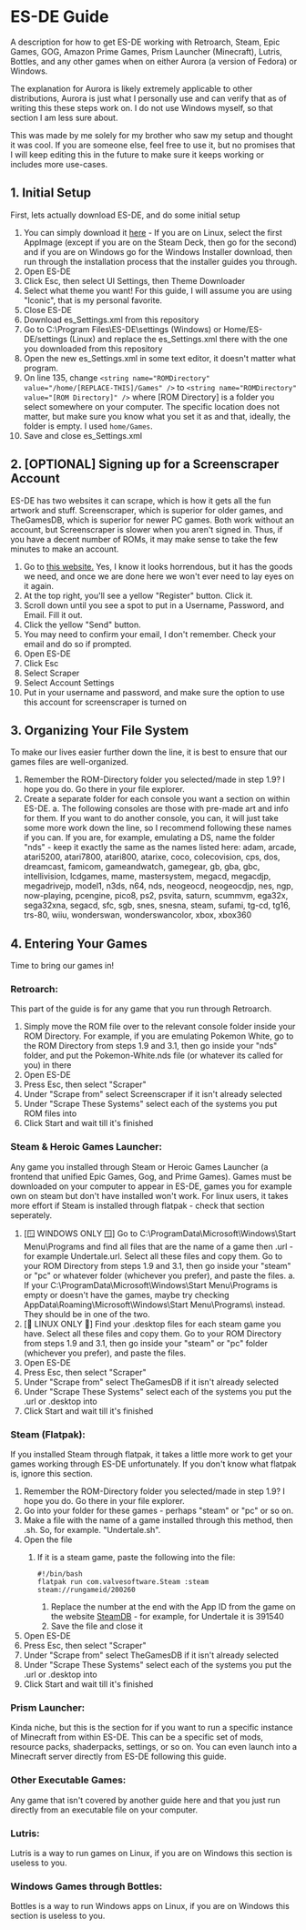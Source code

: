 # ES-DE Guide
A description for how to get ES-DE working with Retroarch, Steam, Epic Games, GOG, Amazon Prime Games, Prism Launcher (Minecraft), Lutris, Bottles, and any other games when on either Aurora (a version of Fedora) or Windows.

The explanation for Aurora is likely extremely applicable to other distributions, Aurora is just what I personally use and can verify that as of writing this these steps work on. I do not use Windows myself, so that section I am less sure about.

This was made by me solely for my brother who saw my setup and thought it was cool. If you are someone else, feel free to use it, but no promises that I will keep editing this in the future to make sure it keeps working or includes more use-cases.

## 1. Initial Setup
First, lets actually download ES-DE, and do some initial setup

1. You can simply download it [here](https://es-de.org/#Download) - If you are on Linux, select the first AppImage (except if you are on the Steam Deck, then go for the second) and if you are on Windows go for the Windows Installer download, then run through the installation process that the installer guides you through.
2. Open ES-DE
3. Click Esc, then select UI Settings, then Theme Downloader
4. Select what theme you want! For this guide, I will assume you are using "Iconic", that is my personal favorite.
5. Close ES-DE
6. Download es_Settings.xml from this repository
7. Go to C:\Program Files\ES-DE\settings (Windows) or Home/ES-DE/settings (Linux) and replace the es_Settings.xml there with the one you downloaded from this repository
8. Open the new es_Settings.xml in some text editor, it doesn't matter what program.
9. On line 135, change `<string name="ROMDirectory" value="/home/[REPLACE-THIS]/Games" />` to `<string name="ROMDirectory" value="[ROM Directory]" />` where [ROM Directory] is a folder you select somewhere on your computer. The specific location does not matter, but make sure you know what you set it as and that, ideally, the folder is empty. I used `home/Games`. 
10. Save and close es_Settings.xml

## 2. [OPTIONAL] Signing up for a Screenscraper Account
ES-DE has two websites it can scrape, which is how it gets all the fun artwork and stuff. Screenscraper, which is superior for older games, and TheGamesDB, which is superior for newer PC games. Both work without an account, but Screenscraper is slower when you aren't signed in. Thus, if you have a decent number of ROMs, it may make sense to take the few minutes to make an account.

1. Go to [this website.](https://screenscraper.fr/) Yes, I know it looks horrendous, but it has the goods we need, and once we are done here we won't ever need to lay eyes on it again.
2. At the top right, you'll see a yellow "Register" button. Click it.
3. Scroll down until you see a spot to put in a Username, Password, and Email. Fill it out.
4. Click the yellow "Send" button.
5. You may need to confirm your email, I don't remember. Check your email and do so if prompted.
6. Open ES-DE
7. Click Esc
8. Select Scraper
9. Select Account Settings
10. Put in your username and password, and make sure the option to use this account for screenscraper is turned on

## 3. Organizing Your File System
To make our lives easier further down the line, it is best to ensure that our games files are well-organized. 

1. Remember the ROM-Directory folder you selected/made in step 1.9? I hope you do. Go there in your file explorer.
2. Create a separate folder for each console you want a section on within ES-DE. 
   a. The following consoles are those with pre-made art and info for them. If you want to do another console, you can, it will just take some more work down the line, so I recommend following these names if you can. If you are, for example, emulating a DS, name the folder "nds" - keep it exactly the same as the names listed here: adam, arcade, atari5200, atari7800, atari800, atarixe, coco, colecovision, cps, dos, dreamcast, famicom, gameandwatch, gamegear, gb, gba, gbc, intellivision, lcdgames, mame, mastersystem, megacd, megacdjp, megadrivejp, model1, n3ds, n64, nds, neogeocd, neogeocdjp, nes, ngp, now-playing, pcengine, pico8, ps2, psvita, saturn, scummvm, ega32x, sega32xna, segacd, sfc, sgb, snes, snesna, steam, sufami, tg-cd, tg16, trs-80, wiiu, wonderswan, wonderswancolor, xbox, xbox360

## 4. Entering Your Games
Time to bring our games in!

### Retroarch:
This part of the guide is for any game that you run through Retroarch.

1. Simply move the ROM file over to the relevant console folder inside your ROM Directory. For example, if you are emulating Pokemon White, go to the ROM Directory from steps 1.9 and 3.1, then go inside your "nds" folder, and put the Pokemon-White.nds file (or whatever its called for you) in there
2. Open ES-DE
3. Press Esc, then select "Scraper"
4. Under "Scrape from" select Screenscraper if it isn't already selected
5. Under "Scrape These Systems" select each of the systems you put ROM files into
6. Click Start and wait till it's finished

### Steam & Heroic Games Launcher:
Any game you installed through Steam or Heroic Games Launcher (a frontend that unified Epic Games, Gog, and Prime Games). Games must be downloaded on your computer to appear in ES-DE, games you for example own on steam but don't have installed won't work. For linux users, it takes more effort if Steam is installed through flatpak - check that section seperately.

1. [🪟 WINDOWS ONLY 🪟] Go to C:\ProgramData\Microsoft\Windows\Start Menu\Programs and find all files that are the name of a game then .url - for example Undertale.url. Select all these files and copy them. Go to your ROM Directory from steps 1.9 and 3.1, then go inside your "steam" or "pc" or whatever folder (whichever you prefer), and paste the files.
   a. If your C:\ProgramData\Microsoft\Windows\Start Menu\Programs is empty or doesn't have the games, maybe try checking AppData\Roaming\Microsoft\Windows\Start Menu\Programs\ instead. They should be in one of the two.
2. [🐧 LINUX ONLY 🐧] Find your .desktop files for each steam game you have. Select all these files and copy them. Go to your ROM Directory from steps 1.9 and 3.1, then go inside your "steam" or "pc" folder (whichever you prefer), and paste the files.
3. Open ES-DE
4. Press Esc, then select "Scraper"
5. Under "Scrape from" select TheGamesDB if it isn't already selected
6. Under "Scrape These Systems" select each of the systems you put the .url or .desktop into
7. Click Start and wait till it's finished

### Steam (Flatpak):
If you installed Steam through flatpak, it takes a little more work to get your games working through ES-DE unfortunately. If you don't know what flatpak is, ignore this section.

1. Remember the ROM-Directory folder you selected/made in step 1.9? I hope you do. Go there in your file explorer.
2. Go into your folder for these games - perhaps "steam" or "pc" or so on.
3. Make a file with the name of a game installed through this method, then .sh. So, for example. "Undertale.sh".
4. Open the file
   1. If it is a steam game, paste the following into the file:
  
      `#!/bin/bash `     
      `flatpak run com.valvesoftware.Steam :steam steam://rungameid/200260`
      1. Replace the number at the end with the App ID from the game on the website [SteamDB](https://steamdb.info/) - for example, for Undertale it is 391540
      2. Save the file and close it
3. Open ES-DE
4. Press Esc, then select "Scraper"
5. Under "Scrape from" select TheGamesDB if it isn't already selected
6. Under "Scrape These Systems" select each of the systems you put the .url or .desktop into
7. Click Start and wait till it's finished

### Prism Launcher:
Kinda niche, but this is the section for if you want to run a specific instance of Minecraft from within ES-DE. This can be a specific set of mods, resource packs, shaderpacks, settings, or so on. You can even launch into a Minecraft server directly from ES-DE following this guide.

### Other Executable Games:
Any game that isn't covered by another guide here and that you just run directly from an executable file on your computer. 

### Lutris:
Lutris is a way to run games on Linux, if you are on Windows this section is useless to you. 

### Windows Games through Bottles:
Bottles is a way to run Windows apps on Linux, if you are on Windows this section is useless to you. 

